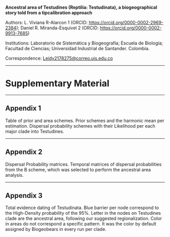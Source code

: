 **Ancestral area of Testudines (Reptilia: Testudinata), a biogeographical story told from a tipcalibration approach**

Authors: L. Viviana R-Alarcon 1 (ORCID: https://orcid.org/0000-0002-2969-2384); Daniel R. Miranda-Esquivel 2 (ORCID: https://orcid.org/0000-0002-9913-7685)

Institutions: Laboratorio de Sistemática y Biogeografía; Escuela de Biología; Facultad de Ciencias; Universidad Industrial de Santander. Colombia.

Correspondence: Leidy2178275@correo.uis.edu.co

---

# Supplementary Material

---

## Appendix 1

Table of prior and area schemes. Prior schemes and the harmonic mean per estimation. Dispersal probability schemes with their Likelihood per each major clade into Testudines.


---

## Appendix 2

Dispersal Probability matrices. Temporal matrices of dispersal probabilities from the B scheme, which was selected to perform the ancestral area analysis. 

---

## Appendix 3

Total evidence dating of Testudinata. Blue barrier per node correspond to the High-Density probability of the 95%. Letter in the nodes on Testudines clade are the ancestral area, following our suggested regionalization. Color in areas do not correspond a specific pattern. It was the color by default assigned by Biogeobears in every run per clade.